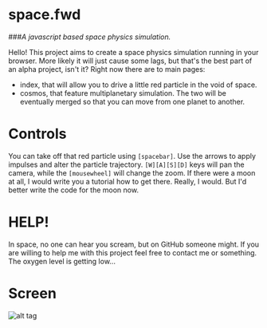 # space.fwd
###*A javascript based space physics simulation.*

Hello! This project aims to create a space physics simulation running in your browser.
More likely it will just cause some lags, but that's the best part of an alpha project, isn't it?
Right now there are to main pages:
* index, that will allow you to drive a little red particle in the void of space.
* cosmos, that feature multiplanetary simulation. The two will be eventually merged so that you can move from one planet to another.

# Controls
You can take off that red particle using ```[spacebar]```. Use the arrows to apply impulses and alter the particle trajectory.
```[W][A][S][D]``` keys will pan the camera, while the ```[mousewheel]``` will change the zoom.
If there were a moon at all, I would write you a tutorial how to get there. Really, I would. But I'd better write the code for the moon now.

# HELP!
In space, no one can hear you scream, but on GitHub someone might. If you are willing to help me with this project feel free to contact me or something. The oxygen level is getting low...

# Screen

![alt tag](https://raw.githubusercontent.com/SirPryderi/space.fwd/master/imgs/screen/screen.png)
